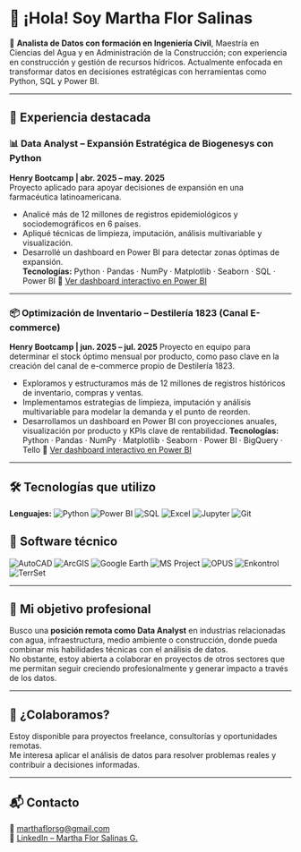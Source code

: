 # 👋 ¡Hola! Soy Martha Flor Salinas

🔎 **Analista de Datos con formación en Ingeniería Civil**, Maestría en Ciencias del Agua y en Administración de la Construcción; con experiencia en construcción y gestión de recursos hídricos.
Actualmente enfocada en transformar datos en decisiones estratégicas con herramientas como Python, SQL y Power BI.

---

## 💼 Experiencia destacada

### 📊 Data Analyst – Expansión Estratégica de Biogenesys con Python  
**Henry Bootcamp | abr. 2025 – may. 2025**  
Proyecto aplicado para apoyar decisiones de expansión en una farmacéutica latinoamericana.  
- Analicé más de 12 millones de registros epidemiológicos y sociodemográficos en 6 países.  
- Apliqué técnicas de limpieza, imputación, análisis multivariable y visualización.  
- Desarrollé un dashboard en Power BI para detectar zonas óptimas de expansión.  
**Tecnologías:** Python · Pandas · NumPy · Matplotlib · Seaborn · SQL · Power BI
🔗 [Ver dashboard interactivo en Power BI](https://app.powerbi.com/view?r=eyJrIjoiMTE0ZTdkMjktYWZiNi00YjNmLWE4YzMtZWY4ODcxMzUyYjdjIiwidCI6ImQ4MzdlZDExLWY2OTYtNGM4OS04OGZkLTdjY2Q5NmY4NjAxNSJ9&pageName=3a4448a834b8ecb8394c)

---
### 📦 Optimización de Inventario – Destilería 1823 (Canal E-commerce)
**Henry Bootcamp | jun. 2025 – jul. 2025** 
Proyecto en equipo para determinar el stock óptimo mensual por producto, como paso clave en la creación del canal de e-commerce propio de Destilería 1823.
- Exploramos y estructuramos más de 12 millones de registros históricos de inventario, compras y ventas.   
- Implementamos estrategias de limpieza, imputación y análisis multivariable para modelar la demanda y el punto de reorden.  
- Desarrollamos un dashboard en Power BI con proyecciones anuales, visualización por producto y KPIs clave de rentabilidad.
**Tecnologías:** Python · Pandas · NumPy · Matplotlib · Seaborn · Power BI · BigQuery · Tello
🔗 [Ver dashboard interactivo en Power BI](https://app.powerbi.com/view?r=eyJrIjoiOWI5NWZlODktYzRmMC00ZWY0LThhNWYtOWNkNjg2YTM0Y2YxIiwidCI6ImQ4MzdlZDExLWY2OTYtNGM4OS04OGZkLTdjY2Q5NmY4NjAxNSJ9&pageName=4d4511fdc31d2702c574)

---

## 🛠️ Tecnologías que utilizo

**Lenguajes:** 
![Python](https://img.shields.io/badge/Python-3776AB?style=for-the-badge&logo=python&logoColor=white)
![Power BI](https://img.shields.io/badge/Power%20BI-F2C811?style=for-the-badge&logo=powerbi&logoColor=black)
![SQL](https://img.shields.io/badge/SQL-336791?style=for-the-badge&logo=postgresql&logoColor=white)
![Excel](https://img.shields.io/badge/Excel-217346?style=for-the-badge&logo=microsoft-excel&logoColor=white)
![Jupyter](https://img.shields.io/badge/Jupyter-F37626?style=for-the-badge&logo=jupyter&logoColor=white)
![Git](https://img.shields.io/badge/Git-F05032?style=for-the-badge&logo=git&logoColor=white)

## 🧰 Software técnico

![AutoCAD](https://img.shields.io/badge/AutoCAD-E61F24?style=for-the-badge&logo=autodesk&logoColor=white)
![ArcGIS](https://img.shields.io/badge/ArcGIS-4479A1?style=for-the-badge&logo=esri&logoColor=white)
![Google Earth](https://img.shields.io/badge/Google%20Earth-4285F4?style=for-the-badge&logo=googleearth&logoColor=white)
![MS Project](https://img.shields.io/badge/MS%20Project-107C41?style=for-the-badge&logo=microsoft&logoColor=white)
![OPUS](https://img.shields.io/badge/OPUS-FF8C00?style=for-the-badge)
![Enkontrol](https://img.shields.io/badge/Enkontrol-008080?style=for-the-badge)
![TerrSet](https://img.shields.io/badge/TerrSet-6A5ACD?style=for-the-badge)


---

## 🎯 Mi objetivo profesional

Busco una **posición remota como Data Analyst** en industrias relacionadas con agua, infraestructura, medio ambiente o construcción, donde pueda combinar mis habilidades técnicas con el análisis de datos.  
No obstante, estoy abierta a colaborar en proyectos de otros sectores que me permitan seguir creciendo profesionalmente y generar impacto a través de los datos.

---

## 🤝 ¿Colaboramos?

Estoy disponible para proyectos freelance, consultorías y oportunidades remotas.  
Me interesa aplicar el análisis de datos para resolver problemas reales y contribuir a decisiones informadas.

---

## 📬 Contacto

📧 [marthaflorsg@gmail.com](mailto:marthaflorsg@gmail.com)  
🔗 [LinkedIn – Martha Flor Salinas G.](https://www.linkedin.com/in/mflor-salinas-g)

